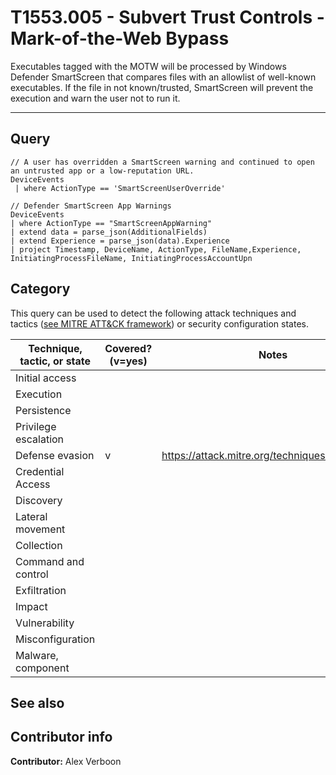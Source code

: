 # T1553.005 - Subvert Trust Controls - Mark-of-the-Web Bypass

Executables tagged with the MOTW will be processed by Windows Defender SmartScreen that compares files with an allowlist of well-known executables. If the file in not known/trusted, SmartScreen will prevent the execution and warn the user not to run it.

---

## Query

```Kusto
// A user has overridden a SmartScreen warning and continued to open an untrusted app or a low-reputation URL.
DeviceEvents
 | where ActionType == 'SmartScreenUserOverride' 
```

```Kusto
// Defender SmartScreen App Warnings
DeviceEvents
| where ActionType == "SmartScreenAppWarning"
| extend data = parse_json(AdditionalFields)
| extend Experience = parse_json(data).Experience
| project Timestamp, DeviceName, ActionType, FileName,Experience, InitiatingProcessFileName, InitiatingProcessAccountUpn
```



## Category

This query can be used to detect the following attack techniques and tactics ([see MITRE ATT&CK framework](https://attack.mitre.org/)) or security configuration states.

| Technique, tactic, or state | Covered? (v=yes) | Notes |
|-|-|-|
| Initial access |  |  |
| Execution |  |  |
| Persistence |  |  |
| Privilege escalation | |  |
| Defense evasion | v | https://attack.mitre.org/techniques/T1553/005 |
| Credential Access |  |  |
| Discovery |  |  |
| Lateral movement |  |  |
| Collection |  |  |
| Command and control |  |  |
| Exfiltration |  |  |
| Impact |  |  |
| Vulnerability |  |  |
| Misconfiguration |  |  |
| Malware, component |  |  |

## See also

## Contributor info

**Contributor:** Alex Verboon